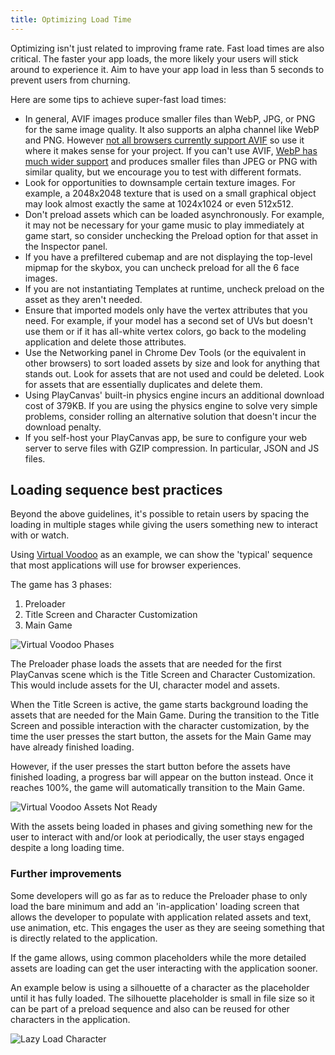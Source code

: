 ```yaml
---
title: Optimizing Load Time
---
```


Optimizing isn't just related to improving frame rate. Fast load times are also critical. The faster your app loads, the more likely your users will stick around to experience it. Aim to have your app load in less than 5 seconds to prevent users from churning.

Here are some tips to achieve super-fast load times:

* In general, AVIF images produce smaller files than WebP, JPG, or PNG for the same image quality. It also supports an alpha channel like WebP and PNG. However [not all browsers currently support AVIF](https://caniuse.com/avif) so use it where it makes sense for your project. If you can't use AVIF, [WebP has much wider support](https://caniuse.com/webp) and produces smaller files than JPEG or PNG with similar quality, but we encourage you to test with different formats.
* Look for opportunities to downsample certain texture images. For example, a 2048x2048 texture that is used on a small graphical object may look almost exactly the same at 1024x1024 or even 512x512.
* Don't preload assets which can be loaded asynchronously. For example, it may not be necessary for your game music to play immediately at game start, so consider unchecking the Preload option for that asset in the Inspector panel.
* If you have a prefiltered cubemap and are not displaying the top-level mipmap for the skybox, you can uncheck preload for all the 6 face images.
* If you are not instantiating Templates at runtime, uncheck preload on the asset as they aren't needed. 
* Ensure that imported models only have the vertex attributes that you need. For example, if your model has a second set of UVs but doesn't use them or if it has all-white vertex colors, go back to the modeling application and delete those attributes.
* Use the Networking panel in Chrome Dev Tools (or the equivalent in other browsers) to sort loaded assets by size and look for anything that stands out. Look for assets that are not used and could be deleted. Look for assets that are essentially duplicates and delete them.
* Using PlayCanvas' built-in physics engine incurs an additional download cost of 379KB. If you are using the physics engine to solve very simple problems, consider rolling an alternative solution that doesn't incur the download penalty.
* If you self-host your PlayCanvas app, be sure to configure your web server to serve files with GZIP compression. In particular, JSON and JS files.

## Loading sequence best practices

Beyond the above guidelines, it's possible to retain users by spacing the loading in multiple stages while giving the users something new to interact with or watch.

Using [Virtual Voodoo][2] as an example, we can show the 'typical' sequence that most applications will use for browser experiences.

The game has 3 phases:

1. Preloader
2. Title Screen and Character Customization
3. Main Game

![Virtual Voodoo Phases](/img/user-manual/optimization/loading/virtual-voodoo-phases.jpg)

The Preloader phase loads the assets that are needed for the first PlayCanvas scene which is the Title Screen and Character Customization. This would include assets for the UI, character model and assets.

When the Title Screen is active, the game starts background loading the assets that are needed for the Main Game. During the transition to the Title Screen and possible interaction with the character customization, by the time the user presses the start button, the assets for the Main Game may have already finished loading.

However, if the user presses the start button before the assets have finished loading, a progress bar will appear on the button instead. Once it reaches 100%, the game will automatically transition to the Main Game.

![Virtual Voodoo Assets Not Ready](/img/user-manual/optimization/loading/virtual-voodoo-assets-not-ready.gif)

With the assets being loaded in phases and giving something new for the user to interact with and/or look at periodically, the user stays engaged despite a long loading time.

### Further improvements

Some developers will go as far as to reduce the Preloader phase to only load the bare minimum and add an 'in-application' loading screen that allows the developer to populate with application related assets and text, use animation, etc. This engages the user as they are seeing something that is directly related to the application.

If the game allows, using common placeholders while the more detailed assets are loading can get the user interacting with the application sooner.

An example below is using a silhouette of a character as the placeholder until it has fully loaded. The silhouette placeholder is small in file size so it can be part of a preload sequence and also can be reused for other characters in the application.

![Lazy Load Character](/img/user-manual/optimization/loading/character-load.gif)

[2]: https://playcanv.as/p/tRUfwVg1/
